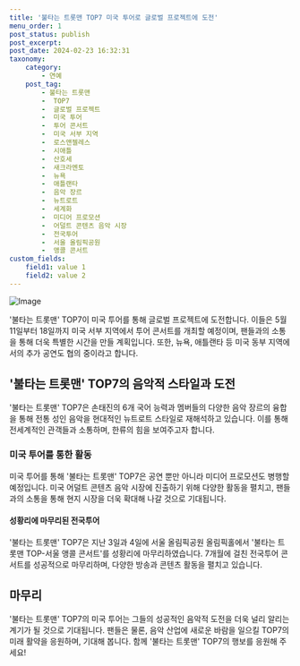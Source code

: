 ```yaml
---
title: '불타는 트롯맨 TOP7 미국 투어로 글로벌 프로젝트에 도전'
menu_order: 1
post_status: publish
post_excerpt: 
post_date: 2024-02-23 16:32:31
taxonomy:
    category:
        - 연예
    post_tag:
        - 불타는 트롯맨
        -  TOP7
        -  글로벌 프로젝트
        -  미국 투어
        -  투어 콘서트
        -  미국 서부 지역
        -  로스앤젤레스
        -  시애틀
        -  산호세
        -  새크라멘토
        -  뉴욕
        -  애틀랜타
        -  음악 장르
        -  뉴트로트
        -  세계화
        -  미디어 프로모션
        -  어덜트 콘텐츠 음악 시장
        -  전국투어
        -  서울 올림픽공원
        -  앵콜 콘서트
custom_fields:
    field1: value 1
    field2: value 2
---
```


![Image](https://mimgnews.pstatic.net/image/609/2024/02/23/202402230727252410_1_20240223072902069.jpg?type=w540)

'불타는 트롯맨' TOP7이 미국 투어를 통해 글로벌 프로젝트에 도전합니다. 이들은 5월 11일부터 18일까지 미국 서부 지역에서 투어 콘서트를 개최할 예정이며, 팬들과의 소통을 통해 더욱 특별한 시간을 만들 계획입니다. 또한, 뉴욕, 애틀랜타 등 미국 동부 지역에서의 추가 공연도 협의 중이라고 합니다.
## '불타는 트롯맨' TOP7의 음악적 스타일과 도전
'불타는 트롯맨' TOP7은 손태진의 6개 국어 능력과 멤버들의 다양한 음악 장르의 융합을 통해 전통 성인 음악을 현대적인 뉴트로트 스타일로 재해석하고 있습니다. 이를 통해 전세계적인 관객들과 소통하며, 한류의 힘을 보여주고자 합니다.
### 미국 투어를 통한 활동
미국 투어를 통해 '불타는 트롯맨' TOP7은 공연 뿐만 아니라 미디어 프로모션도 병행할 예정입니다. 미국 어덜트 콘텐츠 음악 시장에 진출하기 위해 다양한 활동을 펼치고, 팬들과의 소통을 통해 현지 시장을 더욱 확대해 나갈 것으로 기대됩니다.
#### 성황리에 마무리된 전국투어
'불타는 트롯맨' TOP7은 지난 3일과 4일에 서울 올림픽공원 올림픽홀에서 '불타는 트롯맨 TOP-서울 앵콜 콘서트'를 성황리에 마무리하였습니다. 7개월에 걸친 전국투어 콘서트를 성공적으로 마무리하며, 다양한 방송과 콘텐츠 활동을 펼치고 있습니다.
## 마무리
'불타는 트롯맨' TOP7의 미국 투어는 그들의 성공적인 음악적 도전을 더욱 널리 알리는 계기가 될 것으로 기대됩니다. 팬들은 물론, 음악 산업에 새로운 바람을 일으킬 TOP7의 미래 활약을 응원하며, 기대해 봅니다. 함께 '불타는 트롯맨' TOP7의 행보를 응원해 주세요!
